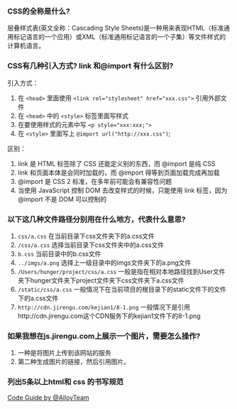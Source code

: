### CSS的全称是什么?

   层叠样式表(英文全称：Cascading Style Sheets)是一种用来表现HTML（标准通用标记语言的一个应用）或XML（标准通用标记语言的一个子集）等文件样式的计算机语言。
   
### CSS有几种引入方式? link 和@import 有什么区别?

引入方式：

   1. 在 `<head>` 里面使用 `<link rel="stylesheet" href="xxx.css">` 引用外部文件
   2. 在 `<head>` 中的 `<style>` 标签里面写样式
   3. 在要使用样式的元素中写 `<p style="xxx:xxx;">`
   4. 在 `<style>` 里面写上 `@import url("http://xxx.css")`;

区别：

   1. link 是 HTML 标签除了 CSS 还能定义别的东西，而 @import 是纯 CSS
   2. link 和页面本体是会同时加载的，而 @import 得等到页面加载完成再加载
   3. @import 是 CSS 2 标准，在多年前可能会有兼容性问题
   4. 当使用 JavaScript 控制 DOM 去改变样式的时候，只能使用 link 标签，因为 @import 不是 DOM 可以控制的
### 以下这几种文件路径分别用在什么地方，代表什么意思?
1. ``` css/a.css ```
    在当前目录下css文件夹下的a.css文件
2. ``` /css/a.css ```
   选择当前目录下css文件夹中的a.css文件
3. ``` b.css ```
    当前目录中的b.css文件
4. ``` ../imgs/a.png ```
   选择上一级目录中的imgs文件夹下的a.png文件
5. ``` /Users/hunger/project/css/a.css ```
    一般是指在相对本地路径找到User文件夹下hunger文件夹下project文件夹下css文件夹下a.css文件
6. ``` /static/css/a.css ```
    一般情况下在当前项目的根目录下的static文件下的文件下的a.css文件
7. ``` http://cdn.jirengu.com/kejian1/8-1.png ```
    一般情况下是引用http://cdn.jirengu.com这个CDN服务下的kejian1文件下的8-1.png
### 如果我想在js.jirengu.com上展示一个图片，需要怎么操作?
    
   1. 一种是将图片上传到该网站的服务
   2. 第二种生成图片的链接，然后引用图片。
    
###  列出5条以上html和 css 的书写规范
    
   [Code Guide by @AlloyTeam](http://alloyteam.github.io/CodeGuide/)